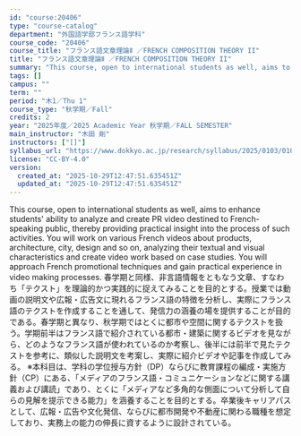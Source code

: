 ```yaml
---
id: "course:20406"
type: "course-catalog"
department: "外国語学部フランス語学科"
course_code: "20406"
course_title: "フランス語文章理論Ⅱ ／FRENCH COMPOSITION THEORY II"
title: "フランス語文章理論Ⅱ ／FRENCH COMPOSITION THEORY II"
summary: "This course, open to international students as well, aims to enhance students' ability to analyze and create PR video de…"
tags: []
campus: ""
term: ""
period: "木1／Thu 1"
course_type: "秋学期／Fall"
credits: 2
year: "2025年度／2025 Academic Year 秋学期／FALL SEMESTER"
main_instructor: "木田 剛"
instructors: ["[]"]
syllabus_url: "https://www.dokkyo.ac.jp/research/syllabus/2025/0103/0103_20406_ja_JP.html"
license: "CC-BY-4.0"
version:
  created_at: "2025-10-29T12:47:51.635451Z"
  updated_at: "2025-10-29T12:47:51.635451Z"
---
```

This course, open to international students as well, aims to enhance students' ability to analyze and create PR video destined to French-speaking public, thereby providing practical insight into the process of such activities. You will work on various French videos about products, architecture, city, design and so on, analyzing their textual and visual characteristics and create video work based on case studies. You will approach French promotional techniques and gain practical experience in video making processes. 春学期と同様、非言語情報をともなう文章、すなわち「テクスト」を理論的かつ実践的に捉えてみることを目的とする。授業では動画の説明文や広報・広告文に現れるフランス語の特徴を分析し、実際にフランス語のテクストを作成することを通して、発信力の涵養の場を提供することが目的である。春学期と異なり、秋学期ではとくに都市や空間に関するテクストを扱う。学期前半はフランス語で紹介されている都市・建築に関するビデオを見ながら、どのようなフランス語が使われているのか考察し、後半には前半で見たテクストを参考に、類似した説明文を考案し、実際に紹介ビデオや記事を作成してみる。 ※本科目は、学科の学位授与方針（DP）ならびに教育課程の編成・実施方針（CP）にある、「メディアのフランス語・コミュニケーションなどに関する講義および講読」であり、とくに「メディアなど多角的な側面について分析して自らの見解を提示できる能力」を涵養することを目的とする。卒業後キャリアパスとして、広報・広告や文化発信、ならびに都市開発や不動産に関わる職種を想定しており、実務上の能力の伸長に資するように設計されている。
